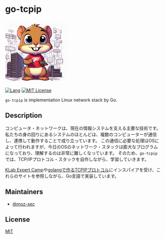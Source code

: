 <div aline="center">

# go-tcpip

<img src="https://github.com/moz-sec/go-tcpip/blob/main/logo/image.png" width="200">

[![Lang](https://img.shields.io/badge/Go-1.22.1+-blue.svg?logo=go)](https://go.dev/)
[![MIT License](https://img.shields.io/badge/License-MIT-green.svg)](https://choosealicense.com/licenses/mit/)

`go-tcpip` is implementation Linux network stack by Go.

</div>

## Description

コンピュータ・ネットワークは、現在の情報システムを支える主要な技術です。
私たちの身の回りにあるシステムのほとんどは、複数のコンピューターが通信し、連携して動作することで成り立っています。
この通信に必要な処理はOSによって行われますが、今日のOSのネットワーク・スタックは膨大なプログラムになっており、理解するのは非常に難しくなっています。
そのため、`go-tcpip` では、TCP/IPプロトコル・スタックを自作しながら、学習していきます。

[KLab Expert Camp](https://drive.google.com/drive/folders/1k2vymbC3vUk5CTJbay4LLEdZ9HemIpZe)や[golangで作るTCPIPプロトコル](https://zenn.dev/satoken/articles/golang-tcpip#%E3%82%AA%E3%83%AC%E3%82%AA%E3%83%AC%E3%83%8F%E3%83%B3%E3%83%89%E3%82%B7%E3%82%A7%E3%82%A4%E3%82%AF-%2B-%E3%82%AA%E3%83%AC%E3%82%AA%E3%83%AChttp%E3%80%81%E3%81%9D%E3%81%AE%E7%B5%90%E6%9C%AB%E3%81%AF%E3%81%84%E3%81%8B%E3%81%AB)にインスパイアを受け、これらのサイトを参照しながら、Go言語で実装しています。

## Maintainers

- [@moz-sec](https://github.com/moz-sec)

## License

[MIT](https://github.com/moz-sec/unicom/blob/main/LICENSE)
